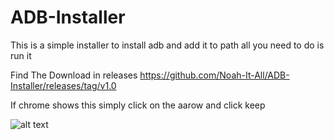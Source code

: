 # ADB-Installer

This is a simple installer to install adb and add it to path all you need to do is run it

Find The Download in releases https://github.com/Noah-It-All/ADB-Installer/releases/tag/v1.0

If chrome shows this simply click on the aarow and click keep

![alt text](https://i.imgur.com/XzAe2HK.png)
